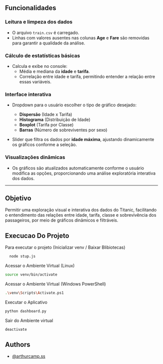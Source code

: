 ## Funcionalidades

### Leitura e limpeza dos dados  
- O arquivo `train.csv` é carregado.  
- Linhas com valores ausentes nas colunas **Age** e **Fare** são removidas para garantir a qualidade da análise.

### Cálculo de estatísticas básicas  
- Calcula e exibe no console:  
  - Média e mediana da **idade** e **tarifa**.  
  - Correlação entre idade e tarifa, permitindo entender a relação entre essas variáveis.

### Interface interativa  
- Dropdown para o usuário escolher o tipo de gráfico desejado:  
  - **Dispersão** (Idade x Tarifa)  
  - **Histograma** (Distribuição de Idade)  
  - **Boxplot** (Tarifa por Classe)  
  - **Barras** (Número de sobreviventes por sexo)  

- Slider que filtra os dados por **idade máxima**, ajustando dinamicamente os gráficos conforme a seleção.

### Visualizações dinâmicas  
- Os gráficos são atualizados automaticamente conforme o usuário modifica as opções, proporcionando uma análise exploratória interativa dos dados.

---

## Objetivo

Permitir uma exploração visual e interativa dos dados do Titanic, facilitando o entendimento das relações entre idade, tarifa, classe e sobrevivência dos passageiros, por meio de gráficos dinâmicos e filtráveis.


## Execucao Do Projeto

Para executar o projeto (Inicializar venv / Baixar Blibiotecas)

```bash
  node stup.js
```

Acessar o Ambiente Virtual (Linux)

```bash
source venv/bin/activate
```

Acessar o Ambiente Virtual (Windows PowerShell)
```bash
.\venv\Scripts\Activate.ps1
```


Executar o Aplicativo
```bash
python dashboard.py
```

Sair  do Ambiente virtual
```bash
deactivate
```

## Authors

- [@arthurcamp.ss](https://www.github.com/arthurd3)

